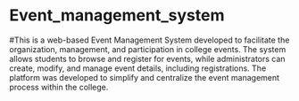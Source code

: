 # Event_management_system
#This is a web-based Event Management System developed to facilitate the organization, management, and participation in college events. The system allows students to browse and register for events, while administrators can create, modify, and manage event details, including registrations. The platform was developed to simplify and centralize the event management process within the college.

